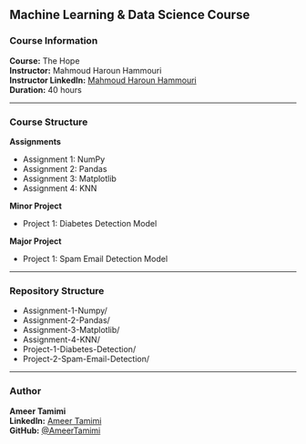 ## Machine Learning & Data Science Course  

### Course Information  
**Course:** The Hope  
**Instructor:** Mahmoud Haroun Hammouri  
**Instructor LinkedIn:** [Mahmoud Haroun Hammouri](https://www.linkedin.com/in/mahmoud-haroun-hammouri-433595125/)  
**Duration:** 40 hours  

---

### Course Structure  

**Assignments**  
- Assignment 1: NumPy  
- Assignment 2: Pandas  
- Assignment 3: Matplotlib  
- Assignment 4: KNN  

**Minor Project**  
- Project 1: Diabetes Detection Model  

**Major Project**  
- Project 1: Spam Email Detection Model  

---

### Repository Structure  
- Assignment-1-Numpy/  
- Assignment-2-Pandas/  
- Assignment-3-Matplotlib/  
- Assignment-4-KNN/  
- Project-1-Diabetes-Detection/  
- Project-2-Spam-Email-Detection/  

---

### Author  
**Ameer Tamimi**  
**LinkedIn:** [Ameer Tamimi](https://www.linkedin.com/in/ameer-tamimi-87933431a/)  
**GitHub:** [@AmeerTamimi](https://github.com/AmeerTamimi)
